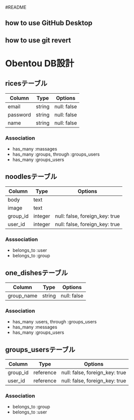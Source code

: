 #README
## how to use GitHub Desktop
## how to use git revert


# Obentou DB設計
## ricesテーブル
|Column|Type|Options|
|------|----|-------|
|email|string|null: false|
|password|string|null: false|
|name|string|null: false|
### Association
- has_many :massages
- has_many :groups, through :groups_users
- has_many :groups_users
## noodlesテーブル
|Column|Type|Options|
|------|----|-------|
|body|text||
|image|text||
|group_id|integer|null: false, foreign_key: true|
|user_id|integer|null: false, foreign_key: true|
### Asssociation
- belongs_to :user
- belongs_to :group

## one_dishesテーブル
|Column|Type|Options|
|------|----|-------|
|group_name|string|null: false|
### Association
- has_many :users, through :groups_users
- has_many :messages
- has_many :groups_users

## groups_usersテーブル
|Column|Type|Options|
|------|----|-------|
|group_id|reference|null: false, foreign_key: true|
|user_id|reference|null: false, foreign_key: true|
### Association
- belongs_to :group
- belongs_to :user

